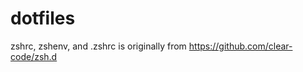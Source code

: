 dotfiles
========

zshrc, zshenv, and .zshrc is originally from https://github.com/clear-code/zsh.d
